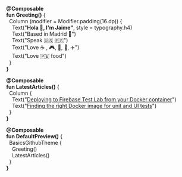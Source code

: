 **@Composable**  
**fun Greeting()** {    
&nbsp;&nbsp;Column (modifier = Modifier.padding(16.dp)) {  
&nbsp;&nbsp;&nbsp;&nbsp;Text("**Hola 👋, I'm Jaime"**, style = typography.h4)    
&nbsp;&nbsp;&nbsp;&nbsp;Text("Based in Madrid 🐻")  
&nbsp;&nbsp;&nbsp;&nbsp;Text("Speak 🇺🇸 🇪🇸")     
&nbsp;&nbsp;&nbsp;&nbsp;Text("Love ☕ , 🎮, 📖, 🐶, :airplane:")  
&nbsp;&nbsp;&nbsp;&nbsp;Text("Love 🇵🇪 food")  
&nbsp;&nbsp;}  
**}**

**@Composable**    
**fun LatestArticles()** {      
&nbsp;&nbsp;Column {      
&nbsp;&nbsp;&nbsp;&nbsp;Text("[Deploying to Firebase Test Lab from your Docker container](https://www.jaimetoca.com/docker-firebase-testlab-gcloud/)")    
&nbsp;&nbsp;&nbsp;&nbsp;Text("[Finding the right Docker image for unit and UI tests](https://www.jaimetoca.com/docker-android-espresso-unit-test/)")    
&nbsp;&nbsp;}  
**}**

**@Composable**   
**fun DefaultPreview()** {  
&nbsp;&nbsp;BasicsGithubTheme {  
&nbsp;&nbsp;&nbsp;&nbsp;Greeting()  
&nbsp;&nbsp;&nbsp;&nbsp;LatestArticles()  
&nbsp;&nbsp;}  
**}**

<!--
**JaimeToca/JaimeToca** is a ✨ _special_ ✨ repository because its `README.md` (this file) appears on your GitHub profile.

Here are some ideas to get you started:

- 🔭 I’m currently working on ...
- 🌱 I’m currently learning ...
- 👯 I’m looking to collaborate on ...
- 🤔 I’m looking for help with ...
- 💬 Ask me about ...
- 📫 How to reach me: ...
- 😄 Pronouns: ...
- ⚡ Fun fact: ...
### Hola 👋
-->

